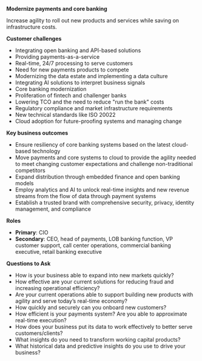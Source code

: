 **Modernize payments and core banking**

Increase agility to roll out new products and services while saving on infrastructure costs.

**Customer challenges**

- Integrating open banking and API-based solutions
- Providing payments-as-a-service
- Real-time, 24/7 processing to serve customers
- Need for new payments products to compete
- Modernizing the data estate and implementing a data culture
- Integrating AI solutions to interpret business signals
- Core banking modernization
- Proliferation of fintech and challenger banks
- Lowering TCO and the need to reduce "run the bank" costs
- Regulatory compliance and market infrastructure requirements
- New technical standards like ISO 20022
- Cloud adoption for future-proofing systems and managing change

**Key business outcomes**

- Ensure resiliency of core banking systems based on the latest cloud-based technology
- Move payments and core systems to cloud to provide the agility needed to meet changing customer expectations and challenge non-traditional competitors
- Expand distribution through embedded finance and open banking models
- Employ analytics and AI to unlock real-time insights and new revenue streams from the flow of data through payment systems
- Establish a trusted brand with comprehensive security, privacy, identity management, and compliance


**Roles**

- **Primary**: CIO
- **Secondary**: CEO, head of payments, LOB banking function, VP customer support, call center operations, commercial banking executive, retail banking executive

**Questions to Ask**

- How is your business able to expand into new markets quickly?
- How effective are your current solutions for reducing fraud and increasing operational efficiency?
- Are your current operations able to support building new products with agility and serve today’s real-time economy?
- How quickly and securely can you onboard new customers?
- How efficient is your payments system? Are you able to approximate real-time execution?
- How does your business put its data to work effectively to better serve customers/clients?
- What insights do you need to transform working capital products?
- What historical data and predictive insights do you use to drive your business?